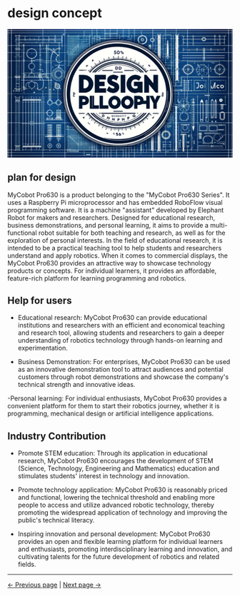 # design concept

![Design Concept](../resources/1-ProductIntroduction/1.1设计理念.png)

## plan for design

MyCobot Pro630 is a product belonging to the "MyCobot Pro630 Series". It uses a Raspberry Pi microprocessor and has embedded RoboFlow visual programming software. It is a machine "assistant" developed by Elephant Robot for makers and researchers. Designed for educational research, business demonstrations, and personal learning, it aims to provide a multi-functional robot suitable for both teaching and research, as well as for the exploration of personal interests. In the field of educational research, it is intended to be a practical teaching tool to help students and researchers understand and apply robotics. When it comes to commercial displays, the MyCobot Pro630 provides an attractive way to showcase technology products or concepts. For individual learners, it provides an affordable, feature-rich platform for learning programming and robotics.

## Help for users

- Educational research: MyCobot Pro630 can provide educational institutions and researchers with an efficient and economical teaching and research tool, allowing students and researchers to gain a deeper understanding of robotics technology through hands-on learning and experimentation.

- Business Demonstration: For enterprises, MyCobot Pro630 can be used as an innovative demonstration tool to attract audiences and potential customers through robot demonstrations and showcase the company's technical strength and innovative ideas.

-Personal learning: For individual enthusiasts, MyCobot Pro630 provides a convenient platform for them to start their robotics journey, whether it is programming, mechanical design or artificial intelligence applications.

## Industry Contribution

- Promote STEM education: Through its application in educational research, MyCobot Pro630 encourages the development of STEM (Science, Technology, Engineering and Mathematics) education and stimulates students' interest in technology and innovation.

- Promote technology application: MyCobot Pro630 is reasonably priced and functional, lowering the technical threshold and enabling more people to access and utilize advanced robotic technology, thereby promoting the widespread application of technology and improving the public's technical literacy.

- Inspiring innovation and personal development: MyCobot Pro630 provides an open and flexible learning platform for individual learners and enthusiasts, promoting interdisciplinary learning and innovation, and cultivating talents for the future development of robotics and related fields.

---

[← Previous page](./1-ProductIntroduction.md) | [Next page →](../1-ProductIntroduction/1.2-SuitableUsers.md)